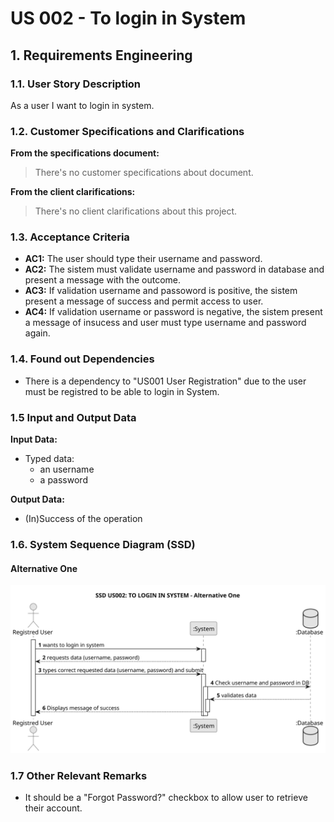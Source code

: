 # US 002 - To login in System

## 1. Requirements Engineering


### 1.1. User Story Description


As a user I want to login in system.



### 1.2. Customer Specifications and Clarifications 


**From the specifications document:**

>	There's no customer specifications about document.


**From the client clarifications:**

> There's no client clarifications about this project.


### 1.3. Acceptance Criteria


* **AC1:** The user should type their username and password.
* **AC2:** The sistem must validate username and password in database and present a message with the outcome.
* **AC3:** If validation username and passoword is positive, the sistem present a message of success and permit access to user.
* **AC4:**	If validation username or password is negative, the sistem present a message of insucess and user must type username and password again.


### 1.4. Found out Dependencies


* There is a dependency to "US001 User Registration" due to the user must be registred to be able to login in System.


### 1.5 Input and Output Data


**Input Data:**

* Typed data:
	* an username 
	* a password
	


**Output Data:**

* (In)Success of the operation

### 1.6. System Sequence Diagram (SSD)


#### Alternative One

![System Sequence Diagram - Alternative One](svg/us002-system-sequence-diagram-alternative-one.svg)


### 1.7 Other Relevant Remarks

* It should be a "Forgot Password?" checkbox to allow user to retrieve their account.
